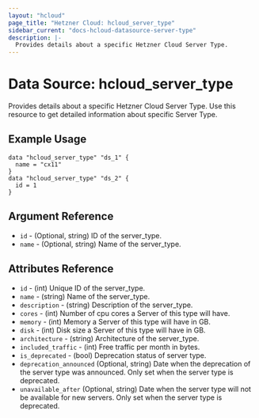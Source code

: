 ```yaml
---
layout: "hcloud"
page_title: "Hetzner Cloud: hcloud_server_type"
sidebar_current: "docs-hcloud-datasource-server-type"
description: |-
  Provides details about a specific Hetzner Cloud Server Type.
---
```

# Data Source: hcloud_server_type
Provides details about a specific Hetzner Cloud Server Type.
Use this resource to get detailed information about specific Server Type.

## Example Usage
```hcl
data "hcloud_server_type" "ds_1" {
  name = "cx11"
}
data "hcloud_server_type" "ds_2" {
  id = 1
}
```
## Argument Reference
- `id` - (Optional, string) ID of the server_type.
- `name` - (Optional, string) Name of the server_type.

## Attributes Reference
- `id` - (int) Unique ID of the server_type.
- `name` - (string) Name of the server_type.
- `description` - (string) Description of the server_type.
- `cores` - (int) Number of cpu cores a Server of this type will have.
- `memory` - (int) Memory a Server of this type will have in GB.
- `disk` - (int) Disk size a Server of this type will have in GB.
- `architecture` - (string) Architecture of the server_type.
- `included_traffic` - (int) Free traffic per month in bytes.
- `is_deprecated` - (bool) Deprecation status of server type.
- `deprecation_announced` (Optional, string) Date when the deprecation of the server type was announced. Only set when the server type is deprecated.
- `unavailable_after` (Optional, string) Date when the server type will not be available for new servers. Only set when the server type is deprecated.
